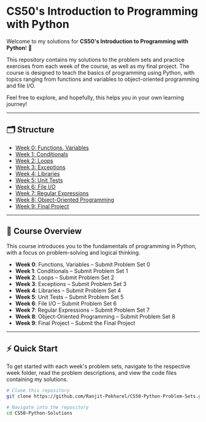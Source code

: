 # CS50's Introduction to Programming with Python

Welcome to my solutions for **CS50's Introduction to Programming with Python**! 🚀

This repository contains my solutions to the problem sets and practice exercises from each week of the course, as well as my final project. The course is designed to teach the basics of programming using Python, with topics ranging from functions and variables to object-oriented programming and file I/O.

Feel free to explore, and hopefully, this helps you in your own learning journey!

---

## 🗂️ Structure

- [Week 0: Functions, Variables](Week0/)
- [Week 1: Conditionals](Week1/)
- [Week 2: Loops](Week2/)
- [Week 3: Exceptions](Week3/)
- [Week 4: Libraries](Week4/)
- [Week 5: Unit Tests](Week5/)
- [Week 6: File I/O](Week6/)
- [Week 7: Regular Expressions](Week7/)
- [Week 8: Object-Oriented Programming](Week8/)
- [Week 9: Final Project](Week9/)

---

## 🎯 Course Overview

This course introduces you to the fundamentals of programming in Python, with a focus on problem-solving and logical thinking.

- **Week 0**: Functions, Variables – Submit Problem Set 0
- **Week 1**: Conditionals – Submit Problem Set 1
- **Week 2**: Loops – Submit Problem Set 2
- **Week 3**: Exceptions – Submit Problem Set 3
- **Week 4**: Libraries – Submit Problem Set 4
- **Week 5**: Unit Tests – Submit Problem Set 5
- **Week 6**: File I/O – Submit Problem Set 6
- **Week 7**: Regular Expressions – Submit Problem Set 7
- **Week 8**: Object-Oriented Programming – Submit Problem Set 8
- **Week 9**: Final Project – Submit the Final Project

---

## ⚡ Quick Start

To get started with each week's problem sets, navigate to the respective week folder, read the problem descriptions, and view the code files containing my solutions.

```bash
# Clone this repository
git clone https://github.com/Ranjit-Pokharel/CS50-Python-Problem-Sets.git

# Navigate into the repository
cd CS50-Python-Solutions
